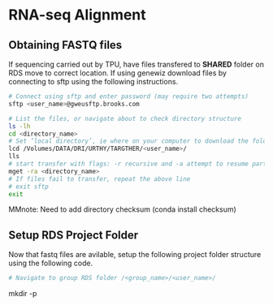 # RNA-seq Alignment

## Obtaining FASTQ files


If sequencing carried out by TPU, have files transfered to **SHARED** folder on RDS move to correct location. If using genewiz download files by connecting to sftp using the following instructions.

```sh
# Connect using sftp and enter password (may require two attempts)
sftp <user_name>@gweusftp.brooks.com

# List the files, or navigate about to check directory structure
ls -lh
cd <directory_name>
# Set ‘local directory’, ie where on your computer to download the folder to - Use lls to confirm location is as expected
lcd /Volumes/DATA/DRI/URTHY/TARGTHER/<user_name>/
lls
# start transfer with flags: -r recursive and -a attempt to resume partial transfers of existing files 
mget -ra <directory_name>
# If files fail to transfer, repeat the above line
# exit sftp
exit

```
MMnote: Need to add directory checksum (conda install checksum)

## Setup RDS Project Folder

Now that fastq files are avilable, setup the following project folder structure using the following code.

```sh
# Navigate to group RDS folder /<group_name>/<user_name>/
```

mkdir -p 